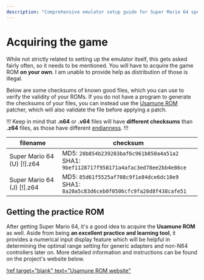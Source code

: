 ```yaml
---
description: "Comprehensive emulator setup guide for Super Mario 64 speedruns"
---
```


# Acquiring the game

While not strictly related to setting up the emulator itself, this gets asked fairly often, so it needs to be mentioned.  You will have to acquire the game ROM **on your own**. I am unable to provide help as distribution of those is illegal. 

Below are some checksums of known good files, which you can use to verify the validity of your ROMs. If you do not have a program to generate the checksums of your files, you can instead use the [Usamune ROM](https://sites.google.com/view/supermario64/usamunepj/usamunerom) patcher, which will also validate the file before applying a patch.

!!!
Keep in mind that **.n64** or **.v64** files will have **different checksums** than **.z64** files, as those have different [endianness](https://en.wikipedia.org/wiki/Endianness).
!!!

| filename | checksum | 
|-|-|
| Super Mario 64 (U) [!].z64 | MD5: `20b854b239203baf6c961b850a4a51a2` <br>SHA1: `9bef1128717f958171a4afac3ed78ee2bb4e86ce` | 
| Super Mario 64 (J) [!].z64 | MD5: `85d61f5525af708c9f1e84dce6dc10e9` <br>SHA1: `8a20a5c83d6ceb0f0506cfc9fa20d8f438cafe51` | 

## Getting the practice ROM

After getting Super Mario 64, it's a good idea to acquire the **Usamune ROM** as well. Aside from being **an excellent practice and learning tool**, it provides a numerical input display feature which will be helpful in determining the optimal range setting for generic adapters and non-N64 controllers later on. More detailed information and instructions can be found on the project's website below.

[!ref target="blank" text="Usamune ROM website"](https://sites.google.com/view/supermario64/usamunepj/usamunerom)
